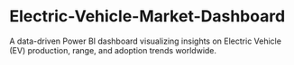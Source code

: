 # Electric-Vehicle-Market-Dashboard
A data-driven Power BI dashboard visualizing insights on Electric Vehicle (EV) production, range, and adoption trends worldwide.
